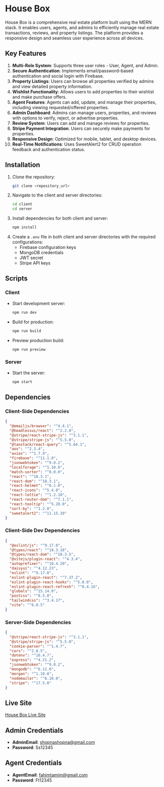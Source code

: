 # House Box

House Box is a comprehensive real estate platform built using the MERN stack. It enables users, agents, and admins to efficiently manage real estate transactions, reviews, and property listings. The platform provides a responsive design and seamless user experience across all devices.

## Key Features

1. **Multi-Role System**: Supports three user roles - User, Agent, and Admin.
2. **Secure Authentication**: Implements email/password-based authentication and social login with Firebase.
3. **Property Listings**: Users can browse all properties verified by admins and view detailed property information.
4. **Wishlist Functionality**: Allows users to add properties to their wishlist and make purchase offers.
5. **Agent Features**: Agents can add, update, and manage their properties, including viewing requested/offered properties.
6. **Admin Dashboard**: Admins can manage users, properties, and reviews with options to verify, reject, or advertise properties.
7. **Review System**: Users can add and manage reviews for properties.
8. **Stripe Payment Integration**: Users can securely make payments for properties.
9. **Responsive Design**: Optimized for mobile, tablet, and desktop devices.
10. **Real-Time Notifications**: Uses SweetAlert2 for CRUD operation feedback and authentication status.

## Installation

1. Clone the repository:
   ```bash
   git clone <repository_url>
   ```
2. Navigate to the client and server directories:
   ```bash
   cd client
   cd server
   ```
3. Install dependencies for both client and server:
   ```bash
   npm install
   ```
4. Create a `.env` file in both client and server directories with the required configurations:
   - Firebase configuration keys
   - MongoDB credentials
   - JWT secret
   - Stripe API keys

## Scripts

### Client
- Start development server:
  ```bash
  npm run dev
  ```
- Build for production:
  ```bash
  npm run build
  ```
- Preview production build:
  ```bash
  npm run preview
  ```

### Server
- Start the server:
  ```bash
  npm start
  ```

## Dependencies

### Client-Side Dependencies
```json
{
  "@emailjs/browser": "^4.4.1",
  "@headlessui/react": "^2.2.0",
  "@stripe/react-stripe-js": "^3.1.1",
  "@stripe/stripe-js": "^5.5.0",
  "@tanstack/react-query": "^5.64.1",
  "aos": "^2.3.4",
  "axios": "^1.7.9",
  "firebase": "^11.1.0",
  "jsonwebtoken": "^9.0.2",
  "localforage": "^1.10.0",
  "match-sorter": "^8.0.0",
  "react": "^18.3.1",
  "react-dom": "^18.3.1",
  "react-helmet": "^6.1.0",
  "react-icons": "^5.4.0",
  "react-lottie": "^1.2.10",
  "react-router-dom": "^7.1.1",
  "react-tooltip": "^5.28.0",
  "sort-by": "^1.2.0",
  "sweetalert2": "^11.15.10"
}
```

### Client-Side Dev Dependencies
```json
{
  "@eslint/js": "^9.17.0",
  "@types/react": "^18.3.18",
  "@types/react-dom": "^18.3.5",
  "@vitejs/plugin-react": "^4.3.4",
  "autoprefixer": "^10.4.20",
  "daisyui": "^4.12.23",
  "eslint": "^9.17.0",
  "eslint-plugin-react": "^7.37.2",
  "eslint-plugin-react-hooks": "^5.0.0",
  "eslint-plugin-react-refresh": "^0.4.16",
  "globals": "^15.14.0",
  "postcss": "^8.5.0",
  "tailwindcss": "^3.4.17",
  "vite": "^6.0.5"
}
```

### Server-Side Dependencies
```json
{
  "@stripe/react-stripe-js": "^3.1.1",
  "@stripe/stripe-js": "^5.5.0",
  "cookie-parser": "^1.4.7",
  "cors": "^2.8.5",
  "dotenv": "^16.4.7",
  "express": "^4.21.2",
  "jsonwebtoken": "^9.0.2",
  "mongodb": "^6.12.0",
  "morgan": "^1.10.0",
  "nodemailer": "^6.10.0",
  "stripe": "^17.5.0"
}
```

## Live Site
[House Box Live Site](#)

## Admin Credentials
- **AdminEmail**: shopnashopna@gmail.com
- **Password**: Ss12345

## Agent Credentials
- **AgentEmail**: fahimtamim@gmail.com
- **Password**: Ft12345


